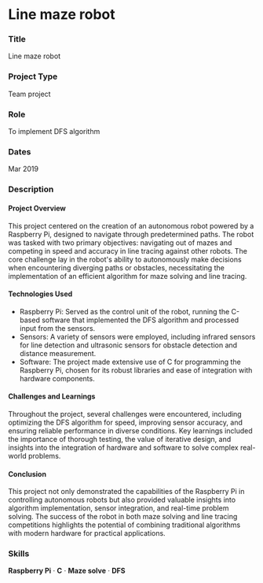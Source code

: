 # Line maze robot

### Title
Line maze robot

### Project Type
Team project

### Role
To implement DFS algorithm

### Dates
Mar 2019

### Description
#### Project Overview
This project centered on the creation of an autonomous robot powered by a Raspberry Pi, designed to navigate through predetermined paths. The robot was tasked with two primary objectives: navigating out of mazes and competing in speed and accuracy in line tracing against other robots. The core challenge lay in the robot's ability to autonomously make decisions when encountering diverging paths or obstacles, necessitating the implementation of an efficient algorithm for maze solving and line tracing.

#### Technologies Used
- Raspberry Pi: Served as the control unit of the robot, running the C-based software that implemented the DFS algorithm and processed input from the sensors.
- Sensors: A variety of sensors were employed, including infrared sensors for line detection and ultrasonic sensors for obstacle detection and distance measurement.
- Software: The project made extensive use of C for programming the Raspberry Pi, chosen for its robust libraries and ease of integration with hardware components.

#### Challenges and Learnings
Throughout the project, several challenges were encountered, including optimizing the DFS algorithm for speed, improving sensor accuracy, and ensuring reliable performance in diverse conditions. Key learnings included the importance of thorough testing, the value of iterative design, and insights into the integration of hardware and software to solve complex real-world problems.

#### Conclusion
This project not only demonstrated the capabilities of the Raspberry Pi in controlling autonomous robots but also provided valuable insights into algorithm implementation, sensor integration, and real-time problem solving. The success of the robot in both maze solving and line tracing competitions highlights the potential of combining traditional algorithms with modern hardware for practical applications.

### Skills
**Raspberry Pi** · **C** · **Maze solve** · **DFS**
